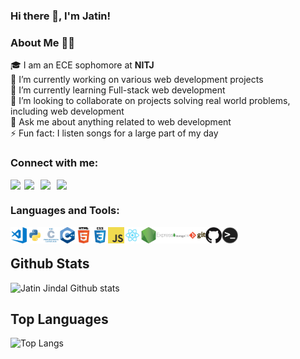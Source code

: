 ### Hi there 👋, I'm Jatin!

### About Me 🙇‍♂
🎓 I am an ECE sophomore at <strong>NITJ</strong> </br>
🔭 I’m currently working on various web development projects </br>
🌱 I’m currently learning Full-stack web development </br>
👯 I’m looking to collaborate on projects solving real world problems, including web development </br> 
💬 Ask me about anything related to web development </br>
⚡ Fun fact: I listen songs for a large part of my day </br>

### Connect with me:

<a href="https://www.linkedin.com/in/jatin-jindal-289972199/" target="_blank">
  <img align="left" width="22px" src="https://cdn.jsdelivr.net/npm/simple-icons@v3/icons/linkedin.svg"  />
</a> 
<a href="https://twitter.com/JatinJindal007" target="_blank">
  <img align="left" width="26px" src="https://cdn.jsdelivr.net/npm/simple-icons@v3/icons/twitter.svg" />
</a> 
<a href="mailto:jatinjindal660@gmail.com" target="_blank">
  <img align="left" width="26px" src="https://cdn.jsdelivr.net/npm/simple-icons@v3/icons/gmail.svg" />
</a> 
<a href="https://discordapp.com/users/749266133491646585" target="_blank">
  <img align="left" width="26px" src="https://cdn.jsdelivr.net/npm/simple-icons@3.0.1/icons/discord.svg" />
</a>
</br>

### Languages and Tools:
<img align="left" alt="Visual Studio Code" width="26px" src="https://raw.githubusercontent.com/github/explore/80688e429a7d4ef2fca1e82350fe8e3517d3494d/topics/visual-studio-code/visual-studio-code.png" />
<img align="left" alt="Python" width="26px" src="https://raw.githubusercontent.com/github/explore/80688e429a7d4ef2fca1e82350fe8e3517d3494d/topics/python/python.png" />
<img align="left" alt="C" width="26px" src="https://raw.githubusercontent.com/github/explore/80688e429a7d4ef2fca1e82350fe8e3517d3494d/topics/c/c.png" />
<img align="left" alt="CPP" width="26px" src="https://raw.githubusercontent.com/github/explore/80688e429a7d4ef2fca1e82350fe8e3517d3494d/topics/cpp/cpp.png" />
<img align="left" alt="HTML5" width="26px" src="https://raw.githubusercontent.com/github/explore/80688e429a7d4ef2fca1e82350fe8e3517d3494d/topics/html/html.png" />
<img align="left" alt="CSS3" width="26px" src="https://raw.githubusercontent.com/github/explore/80688e429a7d4ef2fca1e82350fe8e3517d3494d/topics/css/css.png" />
<img align="left" alt="JavaScript" width="26px" src="https://raw.githubusercontent.com/github/explore/80688e429a7d4ef2fca1e82350fe8e3517d3494d/topics/javascript/javascript.png"/>
<img align="left" alt="React.js" width="26px" src="https://raw.githubusercontent.com/github/explore/80688e429a7d4ef2fca1e82350fe8e3517d3494d/topics/react/react.png" />
<img align="left" alt="Node.js" width="26px" src="https://raw.githubusercontent.com/github/explore/80688e429a7d4ef2fca1e82350fe8e3517d3494d/topics/nodejs/nodejs.png" />
<img align="left" alt="Express" width="26px" src="https://raw.githubusercontent.com/github/explore/80688e429a7d4ef2fca1e82350fe8e3517d3494d/topics/express/express.png" />
<img align="left" alt="MongoDB" width="26px" src="https://raw.githubusercontent.com/github/explore/80688e429a7d4ef2fca1e82350fe8e3517d3494d/topics/mongodb/mongodb.png" />
<img align="left" alt="Git" width="26px" src="https://raw.githubusercontent.com/github/explore/80688e429a7d4ef2fca1e82350fe8e3517d3494d/topics/git/git.png" />
<img align="left" alt="GitHub" width="26px" src="https://raw.githubusercontent.com/github/explore/78df643247d429f6cc873026c0622819ad797942/topics/github/github.png" />
<img align="left" alt="Terminal" width="26px" src="https://raw.githubusercontent.com/github/explore/80688e429a7d4ef2fca1e82350fe8e3517d3494d/topics/terminal/terminal.png" /></br>

## Github Stats

![Jatin Jindal Github stats](https://github-readme-stats.vercel.app/api?username=JINDAL-JJ&show_icons=true&theme=gotham)

## Top Languages

![Top Langs](https://github-readme-stats.vercel.app/api/top-langs/?username=JINDAL-JJ&layout=compact&theme=gotham)
